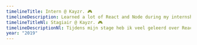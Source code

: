 ```yaml
---
timelineTitle: Intern @ Kayzr. 🎮
timelineDescription: Learned a lot of React and Node during my internship. Loved this place!
timelineTitleNl: Stagiair @ Kayzr. 🎮
timelineDescriptionNl: Tijdens mijn stage heb ik veel geleerd over React en Node. Ik hield van deze plek!
year: "2019"
---
```

